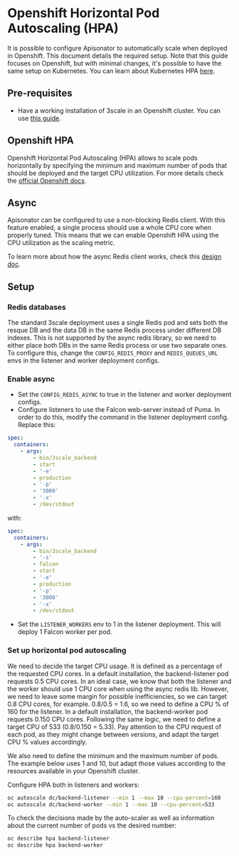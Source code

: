 # Openshift Horizontal Pod Autoscaling (HPA)

It is possible to configure Apisonator to automatically scale when deployed in
Openshift. This document details the required setup.
Note that this guide focuses on Openshift, but with minimal changes, it's
possible to have the same setup on Kubernetes. You can learn about Kubernetes
HPA
[here](https://kubernetes.io/docs/tasks/run-application/horizontal-pod-autoscale/).

## Pre-requisites

- Have a working installation of 3scale in an Openshift cluster. You can use [this
guide](https://github.com/3scale/3scale-operator/blob/master/doc/template-user-guide.md).

## Openshift HPA

Openshift Horizontal Pod Autoscaling (HPA) allows to scale pods horizontally by
specifying the minimum and maximum number of pods that should be deployed and
the target CPU utilization. For more details check the [official Openshift
docs](https://docs.openshift.com/container-platform/4.1/nodes/pods/nodes-pods-autoscaling.html).

## Async

Apisonator can be configured to use a non-blocking Redis client. With this
feature enabled, a single process should use a whole CPU core when properly
tuned. This means that we can enable Openshift HPA using the CPU utilization as
the scaling metric.

To learn more about how the async Redis client works, check this [design
doc](./async.md).

## Setup

### Redis databases

The standard 3scale deployment uses a single Redis pod and sets both the resque
DB and the data DB in the same Redis process under different DB indexes. This is
not supported by the async redis library, so we need to either place both DBs in
the same Redis process or use two separate ones. To configure this, change the
`CONFIG_REDIS_PROXY` and `REDIS_QUEUES_URL` envs in the listener and worker
deployment configs.

### Enable async

- Set the `CONFIG_REDIS_ASYNC` to true in the listener and worker deployment configs.
- Configure listeners to use the Falcon web-server instead of Puma. In order to
do this, modify the command in the listener deployment config. Replace this:
```yaml
spec:
  containers:
    - args:
        - bin/3scale_backend
        - start
        - '-e'
        - production
        - '-p'
        - '3000'
        - '-x'
        - /dev/stdout
```

with:
```yaml
spec:
  containers:
    - args:
        - bin/3scale_backend
        - '-s'
        - falcon
        - start
        - '-e'
        - production
        - '-p'
        - '3000'
        - '-x'
        - /dev/stdout
```
- Set the `LISTENER_WORKERS` env to 1 in the listener deployment. This will
deploy 1 Falcon worker per pod.

### Set up horizontal pod autoscaling

We need to decide the target CPU usage. It is defined as a percentage of the
requested CPU cores. In a default installation, the backend-listener pod
requests 0.5 CPU cores. In an ideal case, we know that both the listener and the
worker should use 1 CPU core when using the async redis lib. However, we need to
leave some margin for possible inefficiencies, so we can target 0.8 CPU cores,
for example. 0.8/0.5 = 1.6, so we need to define a CPU % of 160 for the
listener. In a default installation, the backend-worker pod requests 0.150 CPU
cores. Following the same logic, we need to define a target CPU of 533
(0.8/0.150 = 5.33). Pay attention to the CPU request of each pod, as they might
change between versions, and adapt the target CPU % values accordingly.

We also need to define the minimum and the maximum number of pods. The example
below uses 1 and 10, but adapt those values according to the resources available
in your Openshift cluster.

Configure HPA both in listeners and workers:
```bash
oc autoscale dc/backend-listener --min 1 --max 10 --cpu-percent=160
oc autoscale dc/backend-worker --min 1 --max 10 --cpu-percent=533
```

To check the decisions made by the auto-scaler as well as information about the
current number of pods vs the desired number:
```bash
oc describe hpa backend-listener
oc describe hpa backend-worker
```
